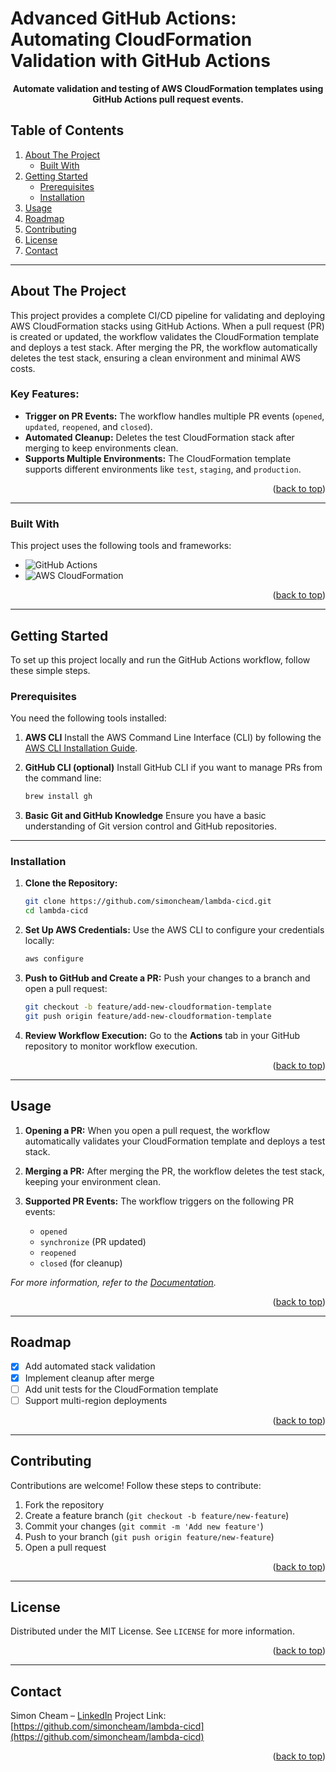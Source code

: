 # Advanced GitHub Actions: Automating CloudFormation Validation with GitHub Actions

<p align="center">
  <strong>Automate validation and testing of AWS CloudFormation templates using GitHub Actions pull request events.</strong>
</p>

<a id="readme-top"></a>

<!-- TABLE OF CONTENTS -->

## Table of Contents

1. [About The Project](#about-the-project)
   - [Built With](#built-with)
2. [Getting Started](#getting-started)
   - [Prerequisites](#prerequisites)
   - [Installation](#installation)
3. [Usage](#usage)
4. [Roadmap](#roadmap)
5. [Contributing](#contributing)
6. [License](#license)
7. [Contact](#contact)

---

## About The Project

This project provides a complete CI/CD pipeline for validating and deploying AWS CloudFormation stacks using GitHub Actions. When a pull request (PR) is created or updated, the workflow validates the CloudFormation template and deploys a test stack. After merging the PR, the workflow automatically deletes the test stack, ensuring a clean environment and minimal AWS costs.

### Key Features:

- **Trigger on PR Events:** The workflow handles multiple PR events (`opened`, `updated`, `reopened`, and `closed`).
- **Automated Cleanup:** Deletes the test CloudFormation stack after merging to keep environments clean.
- **Supports Multiple Environments:** The CloudFormation template supports different environments like `test`, `staging`, and `production`.

<p align="right">(<a href="#readme-top">back to top</a>)</p>

---

### Built With

This project uses the following tools and frameworks:

- ![GitHub Actions](https://img.shields.io/badge/-GitHub_Actions-2088FF?style=for-the-badge&logo=github-actions&logoColor=white)
- ![AWS CloudFormation](https://img.shields.io/badge/-AWS_CloudFormation-F09000?style=for-the-badge&logo=amazon-aws&logoColor=white)

<p align="right">(<a href="#readme-top">back to top</a>)</p>

---

## Getting Started

To set up this project locally and run the GitHub Actions workflow, follow these simple steps.

### Prerequisites

You need the following tools installed:

1. **AWS CLI**
   Install the AWS Command Line Interface (CLI) by following the [AWS CLI Installation Guide](https://docs.aws.amazon.com/cli/latest/userguide/install-cliv2.html).

2. **GitHub CLI (optional)**
   Install GitHub CLI if you want to manage PRs from the command line:

   ```sh
   brew install gh
   ```

3. **Basic Git and GitHub Knowledge**
   Ensure you have a basic understanding of Git version control and GitHub repositories.

---

### Installation

1. **Clone the Repository:**

   ```sh
   git clone https://github.com/simoncheam/lambda-cicd.git
   cd lambda-cicd
   ```

2. **Set Up AWS Credentials:**
   Use the AWS CLI to configure your credentials locally:

   ```sh
   aws configure
   ```

3. **Push to GitHub and Create a PR:**
   Push your changes to a branch and open a pull request:

   ```sh
   git checkout -b feature/add-new-cloudformation-template
   git push origin feature/add-new-cloudformation-template
   ```

4. **Review Workflow Execution:**
   Go to the **Actions** tab in your GitHub repository to monitor workflow execution.

<p align="right">(<a href="#readme-top">back to top</a>)</p>

---

## Usage

1. **Opening a PR:**
   When you open a pull request, the workflow automatically validates your CloudFormation template and deploys a test stack.

2. **Merging a PR:**
   After merging the PR, the workflow deletes the test stack, keeping your environment clean.

3. **Supported PR Events:**
   The workflow triggers on the following PR events:
   - `opened`
   - `synchronize` (PR updated)
   - `reopened`
   - `closed` (for cleanup)

_For more information, refer to the [Documentation](#)._

<p align="right">(<a href="#readme-top">back to top</a>)</p>

---

## Roadmap

- [x] Add automated stack validation
- [x] Implement cleanup after merge
- [ ] Add unit tests for the CloudFormation template
- [ ] Support multi-region deployments

<p align="right">(<a href="#readme-top">back to top</a>)</p>

---

## Contributing

Contributions are welcome! Follow these steps to contribute:

1. Fork the repository
2. Create a feature branch (`git checkout -b feature/new-feature`)
3. Commit your changes (`git commit -m 'Add new feature'`)
4. Push to your branch (`git push origin feature/new-feature`)
5. Open a pull request

<p align="right">(<a href="#readme-top">back to top</a>)</p>

---

## License

Distributed under the MIT License. See `LICENSE` for more information.

<p align="right">(<a href="#readme-top">back to top</a>)</p>

---

## Contact

Simon Cheam – [LinkedIn](https://www.linkedin.com/in/simoncheam)
Project Link: [https://github.com/simoncheam/lambda-cicd](https://github.com/simoncheam/lambda-cicd)

<p align="right">(<a href="#readme-top">back to top</a>)</p>
